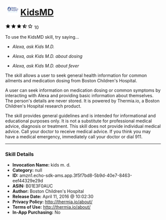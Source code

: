 # &nbsp;<img src="skill_icon" alt="KidsMD icon" width="36"> [KidsMD](http://alexa.amazon.com/#skills/amzn1.echo-sdk-ams.app.3f5f7bd8-5b9d-40e7-8463-eef44329e29d)
![3.8 stars](../../images/ic_star_black_18dp_1x.png)![3.8 stars](../../images/ic_star_black_18dp_1x.png)![3.8 stars](../../images/ic_star_black_18dp_1x.png)![3.8 stars](../../images/ic_star_half_black_18dp_1x.png)![3.8 stars](../../images/ic_star_border_black_18dp_1x.png) 10

To use the KidsMD skill, try saying...

* *Alexa, ask Kids M.D.*

* *Alexa, ask Kids M.D. about dosing*

* *Alexa, ask Kids M.D. about fever*

The skill allows a user to seek general health information for common ailments and medication dosing from Boston Children's Hospital.

A user can seek information on medication dosing or common symptoms by interacting with Alexa and providing basic information about themselves. The person's details are never stored. It is powered by Thermia.io, a Boston Children's Hospital research product.

The skill provides general guidelines and is intended for informational and educational purposes only. It is not a substitute for professional medical advice, diagnosis or treatment. This skill does not provide individual medical advice. Call your doctor to receive medical advice. If you think you may have a medical emergency, immediately call your doctor or dial 911.

***

### Skill Details

* **Invocation Name:** kids m. d.
* **Category:** null
* **ID:** amzn1.echo-sdk-ams.app.3f5f7bd8-5b9d-40e7-8463-eef44329e29d
* **ASIN:** B01E3F0AUC
* **Author:** Boston Children's Hospital
* **Release Date:** April 11, 2016 @ 10:02:30
* **Privacy Policy:** http://thermia.io/about/
* **Terms of Use:** http://thermia.io/about/
* **In-App Purchasing:** No
